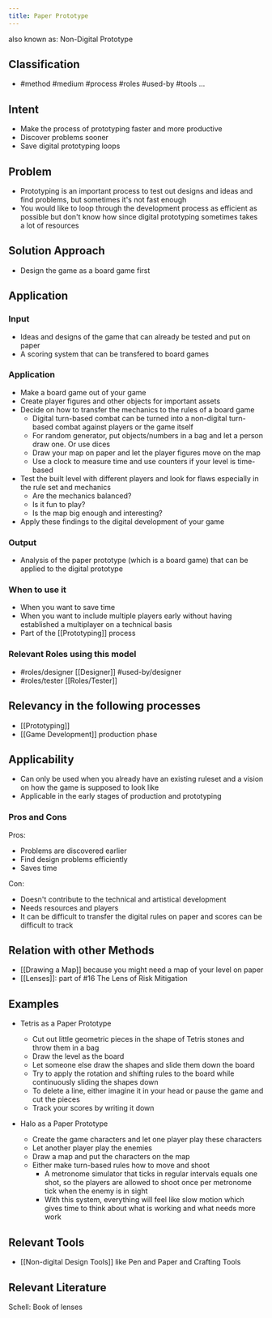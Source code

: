 ```yaml
---
title: Paper Prototype
---
```



also known as: Non-Digital Prototype

## Classification
- #method 
#medium 
#process 
#roles 
#used-by 
#tools 
...

## Intent
- Make the process of prototyping faster and more productive
- Discover problems sooner
- Save digital prototyping loops

## Problem

- Prototyping is an important process to test out designs and ideas and find problems, but sometimes it's not fast enough
- You would like to loop through the development process as efficient as possible but don't know how since digital prototyping sometimes takes a lot of resources

## Solution Approach

- Design the game as a board game first

## Application

### Input
- Ideas and designs of the game that can already be tested and put on paper
- A scoring system that can be transfered to board games

### Application
- Make a board game out of your game
- Create player figures and other objects for important assets
- Decide on how to transfer the mechanics to the rules of a board game
	- Digital turn-based combat can be turned into a non-digital turn-based combat against players or the game itself
	- For random generator, put objects/numbers in a bag and let a person draw one. Or use dices
	- Draw your map on paper and let the player figures move on the map
	- Use a clock to measure time and use counters if your level is time-based
- Test the built level with different players and look for flaws especially in the rule set and mechanics
	- Are the mechanics balanced?
	- Is it fun to play?
	- Is the map big enough and interesting?
- Apply these findings to the digital development of your game

### Output
- Analysis of the paper prototype (which is a board game) that can be applied to the digital prototype

### When to use it
- When you want to save time
- When you want to include multiple players early without having established a multiplayer on a technical basis
- Part of the [[Prototyping]] process

### Relevant Roles using this model
- #roles/designer [[Designer]] #used-by/designer 
- #roles/tester  [[Roles/Tester]]  

## Relevancy in the following processes
- [[Prototyping]]
- [[Game Development]] production phase

## Applicability

- Can only be used when you already have an existing ruleset and a vision on how the game is supposed to look like
- Applicable in the early stages of production and prototyping

### Pros and Cons

Pros:
- Problems are discovered earlier
- Find design problems efficiently
- Saves time

Con:
- Doesn't contribute to the technical and artistical development
- Needs resources and players
- It can be difficult to transfer the digital rules on paper and scores can be difficult to track

## Relation with other Methods
- [[Drawing a Map]] because you might need a map of your level on paper
- [[Lenses]]: part of #16 The Lens of Risk Mitigation

## Examples

- Tetris as a Paper Prototype
	- Cut out little geometric pieces in the shape of Tetris stones and throw them in a bag
	- Draw the level as the board
	- Let someone else draw the shapes and slide them down the board
	- Try to apply the rotation and shifting rules to the board while continuously sliding the shapes down
	- To delete a line, either imagine it in your head or pause the game and cut the pieces
	- Track your scores by writing it down
	  
- Halo as a Paper Prototype
	- Create the game characters and let one player play these characters
	- Let another player play the enemies
	- Draw a map and put the characters on the map
	- Either make turn-based rules how to move and shoot
		- A metronome simulator that ticks in regular intervals equals one shot, so the players are allowed to shoot once per metronome tick when the enemy is in sight
		- With this system, everything will feel like slow motion which gives time to think about what is working and what needs more work

## Relevant Tools
- [[Non-digital Design Tools]] like Pen and Paper and Crafting Tools

## Relevant Literature

Schell: Book of lenses